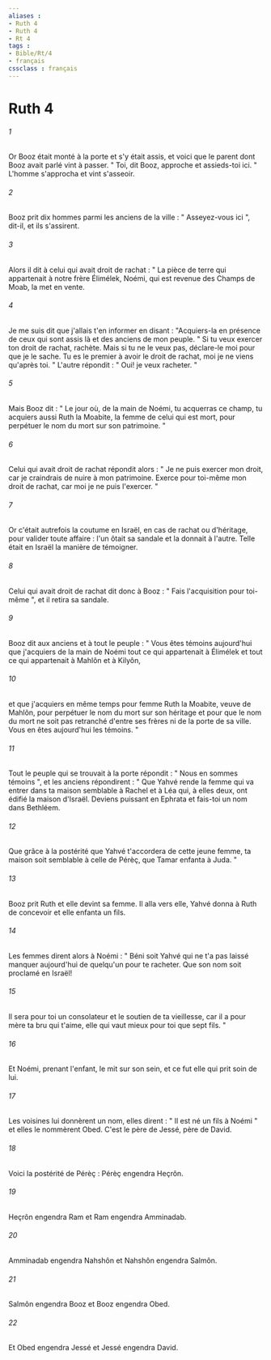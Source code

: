 ```yaml
---
aliases : 
- Ruth 4
- Ruth 4
- Rt 4
tags : 
- Bible/Rt/4
- français
cssclass : français
---
```


# Ruth 4

###### 1
Or Booz était monté à la porte et s'y était assis, et voici que le parent dont Booz avait parlé vint à passer. " Toi, dit Booz, approche et assieds-toi ici. " L'homme s'approcha et vint s'asseoir. 
###### 2
Booz prit dix hommes parmi les anciens de la ville : " Asseyez-vous ici ", dit-il, et ils s'assirent. 
###### 3
Alors il dit à celui qui avait droit de rachat : " La pièce de terre qui appartenait à notre frère Élimélek, Noémi, qui est revenue des Champs de Moab, la met en vente. 
###### 4
Je me suis dit que j'allais t'en informer en disant : "Acquiers-la en présence de ceux qui sont assis là et des anciens de mon peuple. " Si tu veux exercer ton droit de rachat, rachète. Mais si tu ne le veux pas, déclare-le moi pour que je le sache. Tu es le premier à avoir le droit de rachat, moi je ne viens qu'après toi. " L'autre répondit : " Oui! je veux racheter. " 
###### 5
Mais Booz dit : " Le jour où, de la main de Noémi, tu acquerras ce champ, tu acquiers aussi Ruth la Moabite, la femme de celui qui est mort, pour perpétuer le nom du mort sur son patrimoine. " 
###### 6
Celui qui avait droit de rachat répondit alors : " Je ne puis exercer mon droit, car je craindrais de nuire à mon patrimoine. Exerce pour toi-même mon droit de rachat, car moi je ne puis l'exercer. " 
###### 7
Or c'était autrefois la coutume en Israël, en cas de rachat ou d'héritage, pour valider toute affaire : l'un ôtait sa sandale et la donnait à l'autre. Telle était en Israël la manière de témoigner. 
###### 8
Celui qui avait droit de rachat dit donc à Booz : " Fais l'acquisition pour toi-même ", et il retira sa sandale. 
###### 9
Booz dit aux anciens et à tout le peuple : " Vous êtes témoins aujourd'hui que j'acquiers de la main de Noémi tout ce qui appartenait à Élimélek et tout ce qui appartenait à Mahlôn et à Kilyôn, 
###### 10
et que j'acquiers en même temps pour femme Ruth la Moabite, veuve de Mahlôn, pour perpétuer le nom du mort sur son héritage et pour que le nom du mort ne soit pas retranché d'entre ses frères ni de la porte de sa ville. Vous en êtes aujourd'hui les témoins. " 
###### 11
Tout le peuple qui se trouvait à la porte répondit : " Nous en sommes témoins ", et les anciens répondirent : " Que Yahvé rende la femme qui va entrer dans ta maison semblable à Rachel et à Léa qui, à elles deux, ont édifié la maison d'Israël. Deviens puissant en Ephrata et fais-toi un nom dans Bethléem. 
###### 12
Que grâce à la postérité que Yahvé t'accordera de cette jeune femme, ta maison soit semblable à celle de Pérèç, que Tamar enfanta à Juda. " 
###### 13
Booz prit Ruth et elle devint sa femme. Il alla vers elle, Yahvé donna à Ruth de concevoir et elle enfanta un fils. 
###### 14
Les femmes dirent alors à Noémi : " Béni soit Yahvé qui ne t'a pas laissé manquer aujourd'hui de quelqu'un pour te racheter. Que son nom soit proclamé en Israël! 
###### 15
Il sera pour toi un consolateur et le soutien de ta vieillesse, car il a pour mère ta bru qui t'aime, elle qui vaut mieux pour toi que sept fils. " 
###### 16
Et Noémi, prenant l'enfant, le mit sur son sein, et ce fut elle qui prit soin de lui. 
###### 17
Les voisines lui donnèrent un nom, elles dirent : " Il est né un fils à Noémi " et elles le nommèrent Obed. C'est le père de Jessé, père de David. 
###### 18
Voici la postérité de Pérèç : Pérèç engendra Heçrôn. 
###### 19
Heçrôn engendra Ram et Ram engendra Amminadab. 
###### 20
Amminadab engendra Nahshôn et Nahshôn engendra Salmôn. 
###### 21
Salmôn engendra Booz et Booz engendra Obed. 
###### 22
Et Obed engendra Jessé et Jessé engendra David. 

